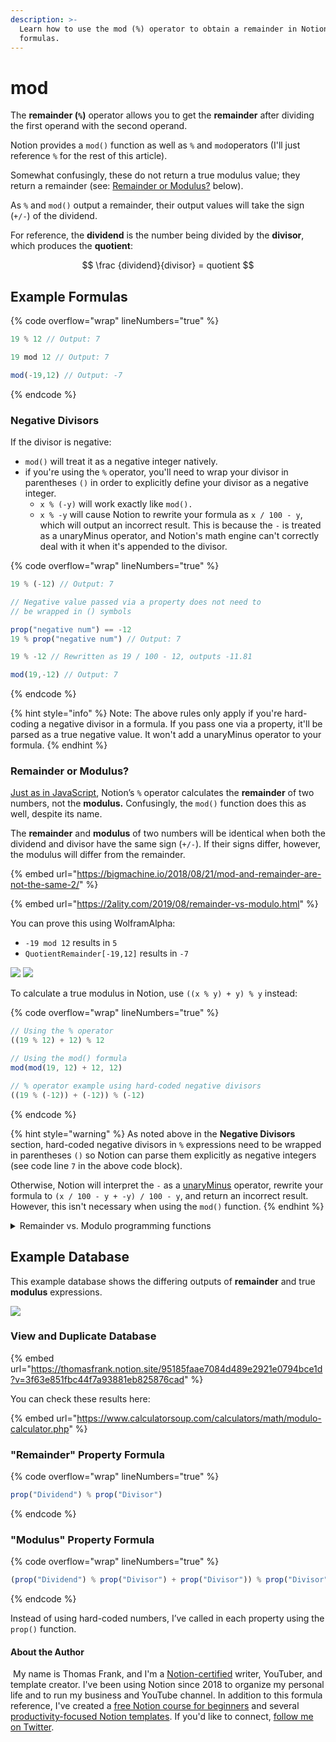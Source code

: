 ```yaml
---
description: >-
  Learn how to use the mod (%) operator to obtain a remainder in Notion
  formulas.
---
```


# mod

The **remainder (`%`)** operator allows you to get the **remainder** after dividing the first operand with the second operand.

Notion provides a `mod()` function as well as `%` and `mod`operators (I'll just reference `%` for the rest of this article).&#x20;

Somewhat confusingly, these do not return a true modulus value; they return a remainder (see: [Remainder or Modulus?](mod.md#remainder-or-modulus) below).

As `%` and `mod()` output a remainder, their output values will take the sign (`+/-`) of the dividend.

For reference, the **dividend** is the number being divided by the **divisor**, which produces the **quotient**:

$$
\frac {dividend}{divisor} = quotient
$$

## Example Formulas

{% code overflow="wrap" lineNumbers="true" %}
```jsx
19 % 12 // Output: 7

19 mod 12 // Output: 7

mod(-19,12) // Output: -7
```
{% endcode %}

### Negative Divisors

If the divisor is negative:

* `mod()` will treat it as a negative integer natively.
* if you're using the `%` operator, you'll need to wrap your divisor in parentheses `()` in order to explicitly define your divisor as a negative integer.
  * `x % (-y)` will work exactly like `mod().`
  * `x % -y` will cause Notion to rewrite your formula as `x / 100 - y`, which will output an incorrect result. This is because the `-` is treated as a unaryMinus operator, and Notion's math engine can't correctly deal with it when it's appended to the divisor.

{% code overflow="wrap" lineNumbers="true" %}
```javascript
19 % (-12) // Output: 7

// Negative value passed via a property does not need to 
// be wrapped in () symbols

prop("negative num") == -12
19 % prop("negative num") // Output: 7

19 % -12 // Rewritten as 19 / 100 - 12, outputs -11.81

mod(19,-12) // Output: 7
```
{% endcode %}

{% hint style="info" %}
Note: The above rules only apply if you're hard-coding a negative divisor in a formula. If you pass one via a property, it'll be parsed as a true negative value. It won't add a unaryMinus operator to your formula.
{% endhint %}

### Remainder or Modulus?

[Just as in JavaScript](https://developer.mozilla.org/en-US/docs/Web/JavaScript/Reference/Operators/Remainder), Notion’s `%` operator calculates the **remainder** of two numbers, not the **modulus.** Confusingly, the `mod()` function does this as well, despite its name.

The **remainder** and **modulus** of two numbers will be identical when both the dividend and divisor have the same sign (`+/-`). If their signs differ, however, the modulus will differ from the remainder.

{% embed url="https://bigmachine.io/2018/08/21/mod-and-remainder-are-not-the-same-2/" %}

{% embed url="https://2ality.com/2019/08/remainder-vs-modulo.html" %}

You can prove this using WolframAlpha:

* `-19 mod 12` results in `5`
* `QuotientRemainder[-19,12]` results in `-7`

![](../../.gitbook/assets/wa1.png) ![](../../.gitbook/assets/wa2.png)

To calculate a true modulus in Notion, use `((x % y) + y) % y` instead:

{% code overflow="wrap" lineNumbers="true" %}
```jsx
// Using the % operator
((19 % 12) + 12) % 12

// Using the mod() formula
mod(mod(19, 12) + 12, 12)

// % operator example using hard-coded negative divisors
((19 % (-12)) + (-12)) % (-12)
```
{% endcode %}

{% hint style="warning" %}
As noted above in the **Negative Divisors** section, hard-coded negative divisors in `%` expressions need to be wrapped in parentheses `()` so Notion can parse them explicitly as negative integers (see code line `7` in the above code block).&#x20;

Otherwise, Notion will interpret the `-` as a [unaryMinus](unaryminus.md) operator, rewrite your formula to `(x / 100 - y + -y) / 100 - y`, and return an incorrect result. However, this isn't necessary when using the `mod()` function.
{% endhint %}

<details>

<summary>Remainder vs. Modulo programming functions</summary>

I recommend reading Dr. Axel Rauschmayer's [Remainder Operator vs. Modulo Operator](https://2ality.com/2019/08/remainder-vs-modulo.html) article to fully understand this, but here's a summary.

To find a **remainder**, the formula is:

$$remainder  = dividend - divisor * quotient$$

In JavaScript, the `%` operator accomplishes this using the following function:

{% code overflow="wrap" lineNumbers="true" %}
```javascript
// x == dividend, y == divisor
remainder = x - y * Math.trunc(x/y);
```
{% endcode %}

The [Math.trunc()](https://developer.mozilla.org/en-US/docs/Web/JavaScript/Reference/Global\_Objects/Math/trunc) function simply chops all of the decimals off of a number and returns only what was left of the decimal point. In more precise terms, it rounds a number towards zero, no matter how how the decimal point.

{% code overflow="wrap" lineNumbers="true" %}
```javascript
Math.trunc(2.9) == 2
Math.trunc(-2.9) == -2
```
{% endcode %}

To put it another way, Math.trunc() acts like [Math.floor()](https://developer.mozilla.org/en-US/docs/Web/JavaScript/Reference/Global\_Objects/Math/floor) when its argument is positive, and acts like [Math.ceil()](https://developer.mozilla.org/en-US/docs/Web/JavaScript/Reference/Global\_Objects/Math/ceil) when its argument is negative. For reference:

* `Math.ceil()` rounds towards positive infinity
* `Math.floor()` rounds towards negative infinity

_Note:_ The `trunc()` function doesn't exist in Notion's formula editor, but you can create it with: `(prop("Num") >= 0) ? floor(prop("Num")) : ceil(prop("Num"))`&#x20;

The formula for finding a **modulus** is the same, with one major difference: it uses the `floor()` function instead of `trunc()`.

{% code overflow="wrap" lineNumbers="true" %}
```javascript
// x == dividend, y == divisor
modulus == x - y * Math.floor(x/y);
```
{% endcode %}

When the dividend and divisor have the same sign, the results from both formulas will be the same.

But when they are opposite, these formulas return different results.

This happens because `trunc()` will always return an answer _one integer greater_ than `floor()` will when both have the same **negative** integer as their argument.

{% code overflow="wrap" lineNumbers="true" %}
```javascript
Math.trunc(-2.9) == -2
Math.floor(-2.9) == -3
```
{% endcode %}

The difference causes different results in the overall modulus/remainder functions.

For fun, here's how you could manually create remainder and modulus functions in Notion without using `mod()`. Note how complicated the remainder code is due to Notion's lack of a `trunc()` function!

{% code overflow="wrap" lineNumbers="true" %}
```javascript
// Remainder function
prop("Dividend") - prop("Divisor") * ((prop("Dividend") / prop("Divisor") >= 0) ? floor(prop("Dividend") / prop("Divisor")) : ceil(prop("Dividend") / prop("Divisor")))

// Modulus function
prop("Dividend") - prop("Divisor") * floor(prop("Dividend") / prop("Divisor"))
```
{% endcode %}

</details>

## Example Database

This example database shows the differing outputs of **remainder** and true **modulus** expressions.

![](<../../.gitbook/assets/Remainder vs Modulus.png>)

### View and Duplicate Database

{% embed url="https://thomasfrank.notion.site/95185faae7084d489e2921e0794bce1d?v=3f63e851fbc44f7a93881eb825876cad" %}

You can check these results here:

{% embed url="https://www.calculatorsoup.com/calculators/math/modulo-calculator.php" %}

### "Remainder" Property Formula

{% code overflow="wrap" lineNumbers="true" %}
```jsx
prop("Dividend") % prop("Divisor")
```
{% endcode %}

### "Modulus" Property Formula

{% code overflow="wrap" lineNumbers="true" %}
```jsx
(prop("Dividend") % prop("Divisor") + prop("Divisor")) % prop("Divisor")
```
{% endcode %}

Instead of using hard-coded numbers, I’ve called in each property using the `prop()` function.

#### About the Author

<img src="../../.gitbook/assets/Notion Fundamentals with Thomas Frank - Avatar 2021 compressed (1).png" alt="" data-size="line"> My name is Thomas Frank, and I'm a [Notion-certified](https://www.credly.com/badges/95fae13a-17bf-4b4a-a3d2-d58c8a3e6a2a/public\_url) writer, YouTuber, and template creator. I've been using Notion since 2018 to organize my personal life and to run my business and YouTube channel. In addition to this formula reference, I've created a [free Notion course for beginners](https://thomasjfrank.com/fundamentals/) and several [productivity-focused Notion templates](https://thomasjfrank.com/templates/). If you'd like to connect, [follow me on Twitter](https://twitter.com/TomFrankly).
